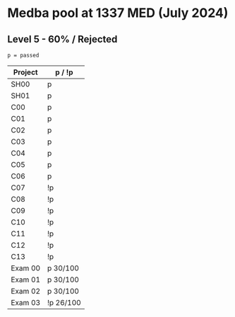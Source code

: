 # Medba pool at 1337 MED (July 2024)

## Level 5 - 60% / Rejected

``` p = passed ```

| Project | p / !p |
|----------|----------|
| SH00 | p |
| SH01 | p |
| C00 | p |
| C01 | p |
| C02 | p |
| C03 | p |
| C04 | p |
| C05 | p |
| C06 | p |
| C07 | !p |
| C08 | !p |
| C09 | !p |
| C10 | !p |
| C11 | !p |
| C12 | !p |
| C13 | !p |
| Exam 00 | p 30/100 |
| Exam 01 | p 30/100 |
| Exam 02 | p 30/100 |
| Exam 03 | !p 26/100|
